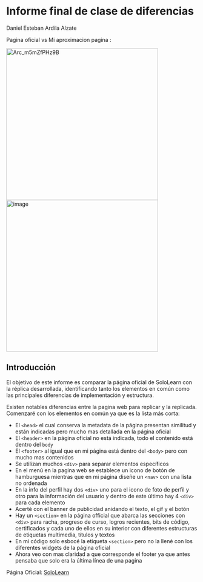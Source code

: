 # Informe final de clase de diferencias

Daniel Esteban Ardila Alzate

Pagina oficial vs Mi aproximacion pagina :

<img width="400" alt="Arc_m5mZfPHz9B" src="https://github.com/user-attachments/assets/232c5a84-60fb-4d49-a73f-a8380474e731" />
<img width="400" alt="image" src="https://github.com/user-attachments/assets/3a758d7e-725a-4eef-ae93-9cf962822762" />


## Introducción

El objetivo de este informe es comparar la página oficial de SoloLearn con la réplica desarrollada, identificando tanto los elementos en común como las principales diferencias de implementación y estructura.

Existen notables diferencias entre la pagina web para replicar y la replicada. Comenzaré con los elementos en común ya que es la lista más corta:

- El `<head>` el cual conserva la metadata de la página presentan similitud y están indicadas pero mucho mas detallada en la página oficial 
- El `<header>` en la página oficial no está indicada, todo el contenido está dentro del `body`
- El `<footer>` al igual que en mi página está dentro del `<body>` pero con mucho mas contenidos
- Se utilizan muchos `<div>` para separar elementos específicos
- En el menú en la pagina web se establece un icono de botón de hamburguesa mientras que en mi página diseñe un `<nav>` con una lista no ordenada
- En la info del perfil hay dos `<div>` uno para el icono de foto de perfil y otro para la información del usuario y dentro de este último hay 4 `<div>` para cada elemento 
- Acerté con el banner de publicidad anidando el texto, el gif y el botón
- Hay un `<section>` en la página official que abarca las secciones con `<div>` para racha, progreso de curso, logros recientes, bits de código, certificados y cada uno de ellos en su interior con diferentes estructuras de etiquetas multimedia, títulos y textos
- En mi código solo esbocé la etiqueta `<section>` pero no la llené con los diferentes widgets de la página oficial
- Ahora veo con mas claridad a que corresponde el footer ya que antes pensaba que solo 
era la última línea de una pagina

Página Oficial: [SoloLearn](https://www.sololearn.com)


